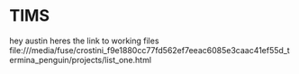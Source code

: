 # TIMS
hey austin
heres the link to working files file:///media/fuse/crostini_f9e1880cc77fd562ef7eeac6085e3caac41ef55d_termina_penguin/projects/list_one.html
